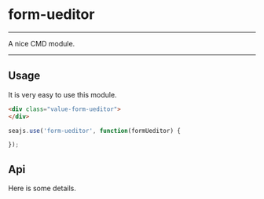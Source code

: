 # form-ueditor

---

A nice CMD module.

---

## Usage

It is very easy to use this module.

````html
<div class="value-form-ueditor">
</div>
````

```javascript
seajs.use('form-ueditor', function(formUeditor) {

});
```

## Api

Here is some details.
